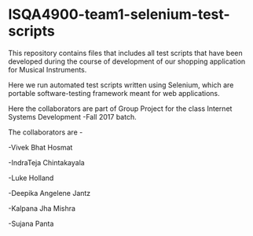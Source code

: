 # ISQA4900-team1-selenium-test-scripts

This repository contains files that includes all test scripts that have been developed during the course of development of our shopping application for Musical Instruments. 

Here we run automated test scripts written using Selenium, which are portable software-testing framework meant for web applications.

Here the collaborators are part of Group Project for the class Internet Systems Development -Fall 2017 batch.

The collaborators are -

-Vivek Bhat Hosmat

-IndraTeja Chintakayala

-Luke Holland

-Deepika Angelene Jantz

-Kalpana Jha Mishra

-Sujana Panta



